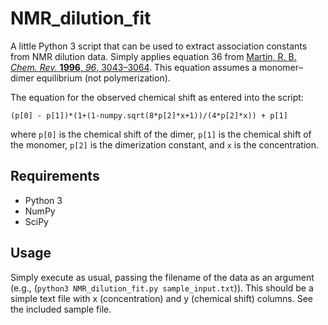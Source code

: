 # NMR_dilution_fit

A little Python 3 script that can be used to extract association constants from NMR dilution data.
Simply applies equation 36 from [Martin, R. B. *Chem. Rev.* **1996**, *96*,
3043–3064](http://dx.doi.org/10.1021/cr960037v). This equation assumes a monomer–dimer equilibrium
(not polymerization).

The equation for the observed chemical shift as entered into the script:

`(p[0] - p[1])*(1+(1-numpy.sqrt(8*p[2]*x+1))/(4*p[2]*x)) + p[1]`

where `p[0]` is the chemical shift of the dimer, `p[1]` is the chemical shift of the monomer,
`p[2]` is the dimerization constant, and `x` is the concentration.


## Requirements

* Python 3
* NumPy
* SciPy

## Usage

Simply execute as usual, passing the filename of the data as an argument (e.g., (`python3
NMR_dilution_fit.py sample_input.txt`)). This should be a simple text file with x (concentration)
and y (chemical shift) columns. See the included sample file.

